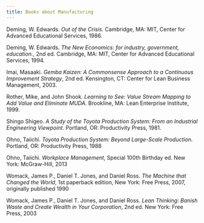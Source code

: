 ```yaml
---
title: Books about Manufacturing
---
```


Deming, W. Edwards. _Out of the Crisis._ Cambridge, MA: MIT, Center for Advanced Educational Services, 1986.

Deming, W. Edwards. _The New Economics: for industry, government, education._, 2nd ed. Cambridge, MA: MIT, Center for Advanced Educational Services, 1994.

Imai, Masaaki. _Gemba Kaizen: A Commonsense Approach to a Continuous Improvement Strategy_, 2nd ed. Kensington, CT: Center for Lean Business Management, 2003.

Rother, Mike, and John Shook. _Learning to See: Value Stream Mapping to Add Value and Eliminate MUDA._ Brookline, MA: Lean Enterprise Institute, 1999.

Shingo Shigeo. _A Study of the Toyota Production System: From an Industrial Engineering Viewpoint._ Portland, OR: Productivity Press, 1981.

Ohno, Taiichi. _Toyota Production System: Beyond Large-Scale Production._ Portland, OR: Productivity Press, 1988

Ohno, Taiichi. _Workplace Management_, Special 100th Birthday ed. New York: McGraw-Hill, 2013

Womack, James P., Daniel T. Jones, and Daniel Ross. _The Machine that Changed the World_, 1st paperback edition, New York: Free Press, 2007, originally published 1990

Womack, James P., Daniel T. Jones, and Daniel Ross. _Lean Thinking: Banish Waste and Create Wealth in Your Corporation_, 2nd ed. New York: Free Press, 2003

